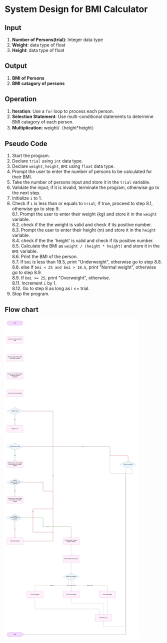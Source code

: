 # System Design for BMI Calculator

## Input
1. **Number of Persons(trial)**: Integer data type
2. **Weight**: data type of float
3. **Height**: data type of float
 
## Output
1. **BMI of Persons**
2. **BMI catagory of persons**

## Operation
1. **Iteration**: Use a `for` loop to process each person.
2. **Selection Statement**: Use multi-conditional statements to determine BMI catagory of each person.
3. **Multiplication**: weight/（height*height）

## Pseudo Code
1. Start the program.
2. Declare `trial` using `int` data type.
3. Declare `weight`, `height`, `BMI` using `float` data type.
4. Prompt the user to enter the number of persons to be calculated for their BMI.
5. Take the number of persons input and store it in the `trial` variable.
6. Validate the input; if it is invalid, terminate the program, otherwise go to the next step.
7. Initialize `i` to 1.
8. Check if `i` is less than or equals to `trial`; if true, proceed to step 8.1, otherwise go to step 9.   
    8.1. Prompt the user to enter their weight (kg) and store it in the `weight` variable.   
    8.2. check if the the weight is valid and check if its positive number.    
    8.3. Prompt the user to enter their height (m) and store it in the `height` variable.    
    8.4. check if the the 'height' is valid and check if its positive number.   
    8.5. Calculate the BMI as `weight / (height * height)` and store it in the `BMI` variable.   
    8.6. Print the BMI of the person.   
    8.7. If `bmi` is less than 18.5, print "Underweight", otherwise go to step 8.8.    
    8.8. else If `bmi < 25 and bmi > 18.5`, print "Normal weight", otherwise go to step 8.9.   
    8.9. If `bmi >= 25`, print "Overweight", otherwise.   
    8.11. Increment `i` by 1.   
    8.12. Go to step 8 as long as i <= trial.   
10. Stop the program.

## Flow chart
![Flowchart](bmi.jpeg)
